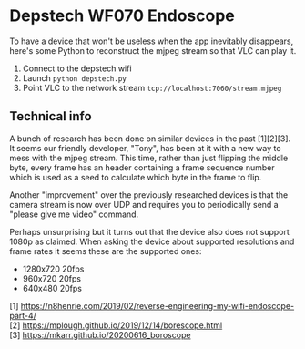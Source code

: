 # Depstech WF070 Endoscope
To have a device that won't be useless when the app inevitably disappears, here's some Python to reconstruct the mjpeg stream so that VLC can play it.

1. Connect to the depstech wifi
2. Launch `python depstech.py`
3. Point VLC to the network stream `tcp://localhost:7060/stream.mjpeg`

## Technical info
A bunch of research has been done on similar devices in the past [1][2][3]. It seems our friendly developer, "Tony", has been at it with a new way to mess with the mjpeg stream. This time, rather than just flipping the middle byte, every frame has an header containing a frame sequence number which is used as a seed to calculate which byte in the frame to flip.

Another "improvement" over the previously researched devices is that the camera stream is now over UDP and requires you to periodically send a "please give me video" command.

Perhaps unsurprising but it turns out that the device also does not support 1080p as claimed. When asking the device about supported resolutions and frame rates it seems these are the supported ones:

* 1280x720 20fps
* 960x720 20fps
* 640x480 20fps

[1] https://n8henrie.com/2019/02/reverse-engineering-my-wifi-endoscope-part-4/  
[2] https://mplough.github.io/2019/12/14/borescope.html  
[3] https://mkarr.github.io/20200616_boroscope
